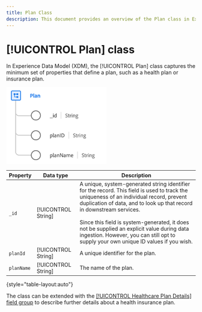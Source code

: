 ```yaml
---
title: Plan Class
description: This document provides an overview of the Plan class in Experience Data Model (XDM).
---
```

# [!UICONTROL Plan] class

In Experience Data Model (XDM), the [!UICONTROL Plan] class captures the minimum set of properties that define a plan, such as a health plan or insurance plan.

![Class structure](../images/classes/plan.png)

| Property | Data type | Description |
| --- | --- | --- |
| `_id` | [!UICONTROL String] | A unique, system-generated string identifier for the record. This field is used to track the uniqueness of an individual record, prevent duplication of data, and to look up that record in downstream services.<br><br>Since this field is system-generated, it does not be supplied an explicit value during data ingestion. However, you can still opt to supply your own unique ID values if you wish. |
| `planId` | [!UICONTROL String] | A unique identifier for the plan. |
| `planName` | [!UICONTROL String] | The name of the plan. |

{style="table-layout:auto"}

The class can be extended with the [[!UICONTROL Healthcare Plan Details] field group](../field-groups/plan/healthcare-plan-details.md) to describe further details about a health insurance plan.
